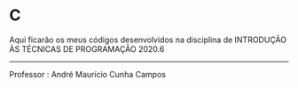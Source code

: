 # C
Aqui ficarão os meus códigos desenvolvidos na disciplina de INTRODUÇÃO ÀS TÉCNICAS DE PROGRAMAÇÃO 2020.6
***
Professor : André Maurício Cunha Campos
